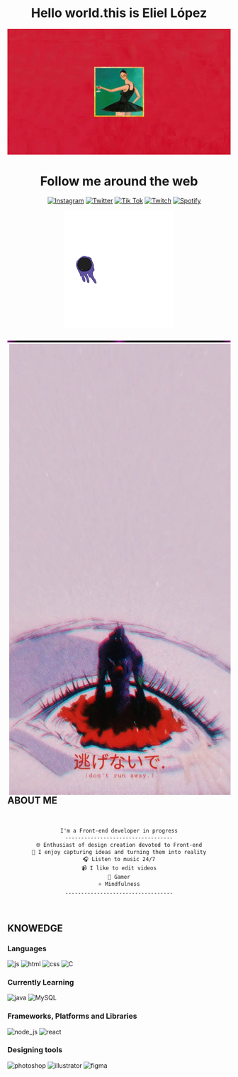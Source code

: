 <h1 align="center">
    Hello world.this is Eliel López
</h1>
<img src="https://github.com/3liel/3liel/blob/main/Images/my-beautiful-dark-twisted-fantasy-mkleokpabi9zilwh.jpg">
<h1 align="center">
    Follow me around the web
</h1>
    <div align="center">
            <ul>
              <a href="https://www.instagram.com/_.3liel"><img src="https://img.shields.io/badge/Instagram-%23E4405F.svg?&style=for-the-badge&logo=instagram&logoColor=white" alt="Instagram"  /></a>
              <a href="https://twitter.com/ElieloJlb"><img src="https://img.shields.io/static/v1?style=for-the-badge&message=Twitter&color=000000&logo=x&logoColor=FFFFFF&label=" alt="Twitter" /></a>
              <a href="https://www.tiktok.com/@_elielo_jlb_"><img src="https://img.shields.io/badge/TikTok-000000?style=for-the-badge&logo=tiktok&logoColor=white" alt="Tik Tok" /></a>  
              <a href="https://www.twitch.tv/eliellb"><img src="https://img.shields.io/badge/Twitch-9146FF?style=for-the-badge&logo=twitch&logoColor=white" alt="Twitch" /></a>
              <a href="https://open.spotify.com/user/21xhydlebpcfqwpua4lr5wcqq"><img src="https://img.shields.io/badge/Spotify-%231ED760.svg?&style=for-the-badge&logo=spotify&logoColor=white" alt="Spotify" /></a>
            </ul>            
    </div>             
<p align="center">
  <img src="https://github.com/3liel/3liel/blob/main/Images/gengar-pokemon.gif" width="250">
</p>
<img src="https://github.com/3liel/3liel/blob/main/Images/animated-line-image-0379.gif" width="1100">
<img align="right" width="500" alt="tercer_impacto" src="https://github.com/3liel/3liel/blob/main/Images/images.webp"/>
<div>
    <h2>ABOUT ME</h2>
        <pre align="center">
  
```
I'm a Front-end developer in progress
----------------------------------
🌐 Enthusiast of design creation devoted to Front-end
🎨 I enjoy capturing ideas and turning them into reality
🎧 Listen to music 24/7
📹 I like to edit videos
👾 Gamer
⭐ Mindfulness
----------------------------------
```
</pre>
    <h2>KNOWEDGE</h2>  
    <h3> Languages </h3>
      <img src = "https://img.shields.io/badge/JavaScript-323330?style=for-the-badge&logo=javascript&logoColor=F7DF1E" alt = "js" />
      <img src = "https://img.shields.io/badge/HTML5-E34F26?style=for-the-badge&logo=html5&logoColor=white" alt = "html" />
      <img src = "https://img.shields.io/badge/CSS3-1572B6?style=for-the-badge&logo=css3&logoColor=white" alt = "css" />
      <img src = "https://img.shields.io/badge/-C-F7DF1E?style=for-the-badge&logo=C&logoColor=black" alt = "C" > 
    <h3> Currently Learning </h3>
        <img src = "https://img.shields.io/badge/java-%23ED8B00.svg?style=for-the-badge&logo=java&logoColor=white" alt = "java" />
        <img src = "https://img.shields.io/badge/mysql-%2300000f.svg?style=for-the-badge&logo=mysql&logoColor=white" alt = "MySQL" />
    <h3> Frameworks, Platforms and Libraries </h3>
      <img src = "https://img.shields.io/badge/node.js-6DA55F?style=for-the-badge&logo=node.js&logoColor=white" alt = "node_js" />
      <img src = "https://img.shields.io/badge/react-%2320232a.svg?style=for-the-badge&logo=react&logoColor=%2361DAFB" alt = "react" />      
    <h3> Designing tools </h3>
      <img src = "https://img.shields.io/badge/adobe%20photoshop-%2331A8FF.svg?style=for-the-badge&logo=adobe%20photoshop&logoColor=white" alt = "photoshop" />
      <img src = "https://img.shields.io/badge/adobe%20illustrator-%23FF9A00.svg?style=for-the-badge&logo=adobe%20illustrator&logoColor=white" alt = "illustrator" />
      <img src = "https://img.shields.io/badge/figma-%23F24E1E.svg?style=for-the-badge&logo=figma&logoColor=white" alt = "figma" />      
      </br></br>      
</div>
